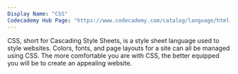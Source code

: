 ```yaml
---
Display Name: "CSS"
Codecademy Hub Page: "https://www.codecademy.com/catalog/language/html-css" 
---
```


CSS, short for Cascading Style Sheets, is a style sheet language used to style websites. Colors, fonts, and page layouts for a site can all be managed using CSS. The more comfortable you are with CSS, the better equipped you will be to create an appealing website.